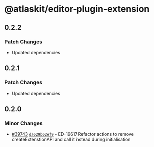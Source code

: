# @atlaskit/editor-plugin-extension

## 0.2.2

### Patch Changes

- Updated dependencies

## 0.2.1

### Patch Changes

- Updated dependencies

## 0.2.0

### Minor Changes

- [#39743](https://bitbucket.org/atlassian/atlassian-frontend/pull-requests/39743) [`da629b62ef9`](https://bitbucket.org/atlassian/atlassian-frontend/commits/da629b62ef9) - ED-19617 Refactor actions to remove createExtenstionAPI and call it instead during initialisation
